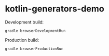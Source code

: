 # kotlin-generators-demo

Development build:
```bash
gradle browserDevelopmentRun
```

Production build:
```bash
gradle browserProductionRun
```
